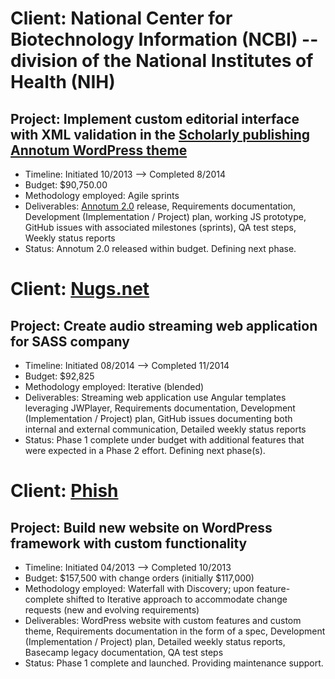 # Client: National Center for Biotechnology Information (NCBI) -- division of the National Institutes of Health (NIH)
## Project: Implement custom editorial interface with XML validation in the [Scholarly publishing Annotum WordPress theme](http://annotum.org/)

- Timeline: Initiated 10/2013 --> Completed 8/2014
- Budget: $90,750.00
- Methodology employed: Agile sprints
- Deliverables: [Annotum 2.0](http://crowdfavorite.com/blog/2014/09/introducing-annotum-2-0/) release, Requirements documentation, Development (Implementation / Project) plan, working JS prototype, GitHub issues with associated milestones (sprints), QA test steps, Weekly status reports
- Status: Annotum 2.0 released within budget. Defining next phase.

# Client: [Nugs.net](http://nugs.net/)
## Project: Create audio streaming web application for SASS company

- Timeline: Initiated 08/2014 --> Completed 11/2014
- Budget: $92,825
- Methodology employed: Iterative (blended)
- Deliverables: Streaming web application use Angular templates leveraging JWPlayer, Requirements documentation, Development (Implementation / Project) plan, GitHub issues documenting both internal and external communication, Detailed weekly status reports
- Status: Phase 1 complete under budget with additional features that were expected in a Phase 2 effort. Defining next phase(s).

# Client: [Phish](http://phish.com/)
## Project: Build new website on WordPress framework with custom functionality

- Timeline: Initiated 04/2013 --> Completed 10/2013
- Budget: $157,500 with change orders (initially $117,000)
- Methodology employed: Waterfall with Discovery; upon feature-complete shifted to Iterative approach to accommodate change requests (new and evolving requirements)
- Deliverables: WordPress website with custom features and custom theme, Requirements documentation in the form of a spec, Development (Implementation / Project) plan, Detailed weekly status reports, Basecamp legacy documentation, QA test steps
- Status: Phase 1 complete and launched. Providing maintenance support.